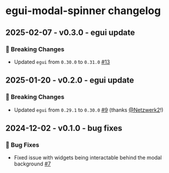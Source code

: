 # egui-modal-spinner changelog

## 2025-02-07 - v0.3.0 - egui update

### 🚨 Breaking Changes

- Updated `egui` from `0.30.0` to `0.31.0` [#13](https://github.com/fluxxcode/egui-modal-spinner/pull/13)

## 2025-01-20 - v0.2.0 - egui update

### 🚨 Breaking Changes

- Updated `egui` from `0.29.1` to `0.30.0` [#9](https://github.com/fluxxcode/egui-modal-spinner/pull/9) (thanks [@Netzwerk2](https://github.com/Netzwerk2)!)

## 2024-12-02 - v0.1.0 - bug fixes

### 🐛 Bug Fixes
- Fixed issue with widgets being interactable behind the modal background [#7](https://github.com/fluxxcode/egui-modal-spinner/pull/7)
